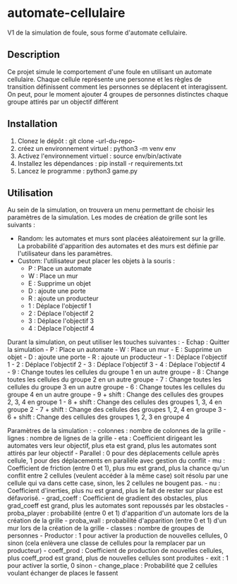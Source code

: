 # automate-cellulaire

V1 de la simulation de foule, sous forme d'automate cellulaire.

## Description

Ce projet simule le comportement d'une foule en utilisant un automate cellulaire. Chaque cellule représente une personne et les règles de transition définissent comment les personnes se déplacent et interagissent.
On peut, pour le moment ajouter 4 groupes de personnes distinctes chaque groupe attirés par un objectif différent

## Installation

1. Clonez le dépôt :
   git clone -url-du-repo-
2. créez un environnement virtuel :
   python3 -m venv env
3. Activez l'environnement virtuel :
    source env/bin/activate
4. Installez les dépendances :
    pip install -r requirements.txt
5. Lancez le programme :
    python3 game.py

## Utilisation

Au sein de la simulation, on trouvera un menu permettant de choisir les paramètres de la simulation. 
Les modes de création de grille sont les suivants :
- Random: les automates et murs sont placées aléatoirement sur la grille. La probabilité d'apparition des automates et des murs est définie par l'utilisateur dans les paramètres.
- Custom: l'utilisateur peut placer les objets à la souris :
    - P : Place un automate
    - W : Place un mur
    - E : Supprime un objet
    - D : ajoute une porte
    - R : ajoute un producteur
    - 1 : Déplace l'objectif 1
    - 2 : Déplace l'objectif 2
    - 3 : Déplace l'objectif 3
    - 4 : Déplace l'objectif 4

Durant la simulation, on peut utiliser les touches suivantes :
    - Echap : Quitter la simulation
    - P : Place un automate
    - W : Place un mur
    - E : Supprime un objet
    - D : ajoute une porte
    - R : ajoute un producteur
    - 1 : Déplace l'objectif 1
    - 2 : Déplace l'objectif 2
    - 3 : Déplace l'objectif 3
    - 4 : Déplace l'objectif 4
    - 9 : Change toutes les cellules du groupe 1 en un autre groupe
    - 8 : Change toutes les cellules du groupe 2 en un autre groupe
    - 7 : Change toutes les cellules du groupe 3 en un autre groupe
    - 6 : Change toutes les cellules du groupe 4 en un autre groupe
    - 9 + shift : Change des cellules des groupes 2, 3, 4 en groupe 1
    - 8 + shift : Change des cellules des groupes 1, 3, 4 en groupe 2
    - 7 + shift : Change des cellules des groupes 1, 2, 4 en groupe 3
    - 6 + shift : Change des cellules des groupes 1, 2, 3 en groupe 4

Paramètres de la simulation :
    - colonnes : nombre de colonnes de la grille
    - lignes : nombre de lignes de la grille
    - eta : Coefficient dirigeant les automates vers leur objectif, plus eta est grand, plus les automates sont attirés par leur objectif
    - Parallel : 0 pour des déplacements cellule après cellule, 1 pour des déplacements en parallèle avec gestion du conflit
    - mu : Coefficient de friction (entre 0 et 1), plus mu est grand, plus la chance qu'un conflit entre 2 cellules (veulent accéder à la même case) soit résolu par une cellule qui va dans cette case, sinon, les 2 cellules ne bougent pas.
    - nu : Coefficient d'inerties, plus nu est grand, plus le fait de rester sur place est défavorisé.
    - grad_coeff : Coefficient de gradient des obstacles, plus grad_coeff est grand, plus les automates sont repoussés par les obstacles
    - proba_player : probabilité (entre 0 et 1) d'apparition d'un automate lors de la création de la grille
    - proba_wall : probabilité d'apparition (entre 0 et 1) d'un mur lors de la création de la grille
    - classes : nombre de groupes de personnes
    - Productor : 1 pour activer la production de nouvelles cellules, 0 sinon (cela enlèvera une classe de cellules pour la remplacer par un producteur)
    - coeff_prod : Coefficient de production de nouvelles cellules, plus coeff_prod est grand, plus de nouvelles cellules sont produites
    - exit : 1 pour activer la sortie, 0 sinon
    - change_place : Probabilité que 2 cellules voulant échanger de places le fassent



    

